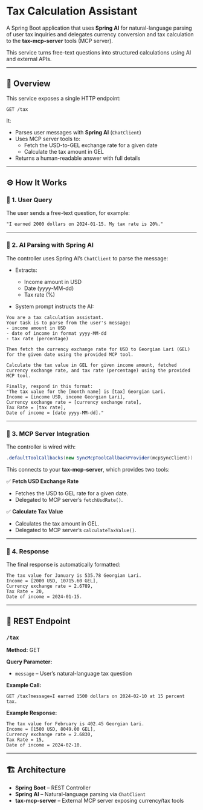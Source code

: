 
# Tax Calculation Assistant

A Spring Boot application that uses **Spring AI** for natural-language parsing of user tax inquiries and delegates currency conversion and tax calculation to the **tax-mcp-server** tools (MCP server).

This service turns free-text questions into structured calculations using AI and external APIs.

---

## 📜 Overview

This service exposes a single HTTP endpoint:

```
GET /tax
```

It:
- Parses user messages with **Spring AI** (`ChatClient`)
- Uses MCP server tools to:
  - Fetch the USD-to-GEL exchange rate for a given date
  - Calculate the tax amount in GEL
- Returns a human-readable answer with full details

---

## ⚙️ How It Works

### 🧩 1. User Query

The user sends a free-text question, for example:

```
"I earned 2000 dollars on 2024-01-15. My tax rate is 20%."
```

---

### 🧩 2. AI Parsing with Spring AI

The controller uses Spring AI’s `ChatClient` to parse the message:

- Extracts:
  - Income amount in USD
  - Date (yyyy-MM-dd)
  - Tax rate (%)

- System prompt instructs the AI:

```
You are a tax calculation assistant.
Your task is to parse from the user's message:
- income amount in USD
- date of income in format yyyy-MM-dd
- tax rate (percentage)

Then fetch the currency exchange rate for USD to Georgian Lari (GEL) for the given date using the provided MCP tool.

Calculate the tax value in GEL for given income amount, fetched currency exchange rate, and tax rate (percentage) using the provided MCP tool.

Finally, respond in this format:
"The tax value for the [month name] is [tax] Georgian Lari.
Income = [income USD, income Georgian Lari],
Currency exchange rate = [currency exchange rate],
Tax Rate = [tax rate],
Date of income = [date yyyy-MM-dd]."
```

---

### 🧩 3. MCP Server Integration

The controller is wired with:

```java
.defaultToolCallbacks(new SyncMcpToolCallbackProvider(mcpSyncClient))
```

This connects to your **tax-mcp-server**, which provides two tools:

✅ **Fetch USD Exchange Rate**  
- Fetches the USD to GEL rate for a given date.  
- Delegated to MCP server’s `fetchUsdRate()`.

✅ **Calculate Tax Value**  
- Calculates the tax amount in GEL.  
- Delegated to MCP server’s `calculateTaxValue()`.

---

### 🧩 4. Response

The final response is automatically formatted:

```
The tax value for January is 535.78 Georgian Lari.
Income = [2000 USD, 10715.60 GEL],
Currency exchange rate = 2.6789,
Tax Rate = 20,
Date of income = 2024-01-15.
```

---

## 📡 REST Endpoint

### `/tax`

**Method:** GET

**Query Parameter:**
- `message` – User’s natural-language tax question

**Example Call:**
```
GET /tax?message=I earned 1500 dollars on 2024-02-10 at 15 percent tax.
```

**Example Response:**
```
The tax value for February is 402.45 Georgian Lari.
Income = [1500 USD, 8049.00 GEL],
Currency exchange rate = 2.6830,
Tax Rate = 15,
Date of income = 2024-02-10.
```

---

## 🏗️ Architecture

- **Spring Boot** – REST Controller
- **Spring AI** – Natural-language parsing via `ChatClient`
- **tax-mcp-server** – External MCP server exposing currency/tax tools

